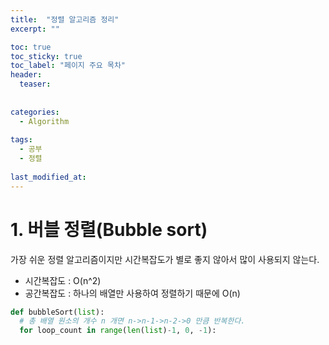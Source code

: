 ```yaml
---
title:  "정렬 알고리즘 정리"
excerpt: ""

toc: true
toc_sticky: true
toc_label: "페이지 주요 목차"
header:
  teaser: 
  
  
categories:
  - Algorithm
  
tags:
  - 공부
  - 정렬
  
last_modified_at: 
---
```


# 1. 버블 정렬(Bubble sort)

가장 쉬운 정렬 알고리즘이지만 시간복잡도가 별로 좋지 않아서 많이 사용되지 않는다.

* 시간복잡도 : O(n^2)
* 공간복잡도 : 하나의 배열만 사용하여 정렬하기 때문에 O(n)

```python
def bubbleSort(list):
  # 총 배열 원소의 개수 n 개면 n->n-1->n-2->0 만큼 반복한다.
  for loop_count in range(len(list)-1, 0, -1):
    
```
